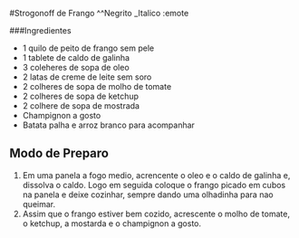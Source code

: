 #Strogonoff de Frango
^^Negrito _Italico :emote

###Ingredientes

 - 1 quilo de peito de frango sem pele
 - 1 tablete de caldo de galinha
 - 3 coleheres de sopa de oleo
 - 2 latas de creme de leite sem soro
 - 2 colheres de sopa de molho de tomate
 - 2 colheres de sopa de ketchup
 - 2 colhere de sopa de mostrada
 - Champignon a gosto
 - Batata palha e arroz branco para acompanhar

 ## Modo de Preparo
  1. Em uma panela a fogo medio, acrencente o oleo e o caldo de galinha e, dissolva o caldo. Logo em seguida coloque o frango picado em cubos na panela e deixe cozinhar, sempre dando uma olhadinha para nao queimar.
  2. Assim que o frango estiver bem cozido, acrescente o molho de tomate, o ketchup, a mostarda e o champignon a gosto. 